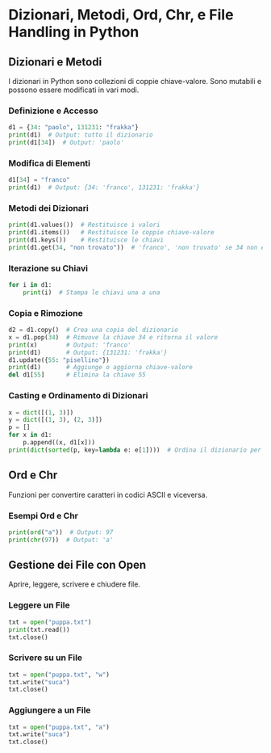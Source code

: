 
# Dizionari, Metodi, Ord, Chr, e File Handling in Python

## Dizionari e Metodi

I dizionari in Python sono collezioni di coppie chiave-valore. Sono mutabili e possono essere modificati in vari modi.

### Definizione e Accesso
```python
d1 = {34: "paolo", 131231: "frakka"}
print(d1)  # Output: tutto il dizionario
print(d1[34])  # Output: 'paolo'
```

### Modifica di Elementi
```python
d1[34] = "franco"
print(d1)  # Output: {34: 'franco', 131231: 'frakka'}
```

### Metodi dei Dizionari
```python
print(d1.values())  # Restituisce i valori
print(d1.items())   # Restituisce le coppie chiave-valore
print(d1.keys())    # Restituisce le chiavi
print(d1.get(34, "non trovato"))  # 'franco', 'non trovato' se 34 non esiste
```

### Iterazione su Chiavi
```python
for i in d1:
    print(i)  # Stampa le chiavi una a una
```

### Copia e Rimozione
```python
d2 = d1.copy()  # Crea una copia del dizionario
x = d1.pop(34)  # Rimuove la chiave 34 e ritorna il valore
print(x)        # Output: 'franco'
print(d1)       # Output: {131231: 'frakka'}
d1.update({55: "pisellino"})
print(d1)       # Aggiunge o aggiorna chiave-valore
del d1[55]      # Elimina la chiave 55
```

### Casting e Ordinamento di Dizionari
```python
x = dict([(1, 3)])
y = dict([(1, 3), (2, 3)])
p = []
for x in d1:
    p.append((x, d1[x]))
print(dict(sorted(p, key=lambda e: e[1])))  # Ordina il dizionario per valori
```

## Ord e Chr

Funzioni per convertire caratteri in codici ASCII e viceversa.

### Esempi Ord e Chr
```python
print(ord("a"))  # Output: 97
print(chr(97))  # Output: 'a'
```

## Gestione dei File con Open

Aprire, leggere, scrivere e chiudere file.

### Leggere un File
```python
txt = open("puppa.txt")
print(txt.read())
txt.close()
```

### Scrivere su un File
```python
txt = open("puppa.txt", "w")
txt.write("suca")
txt.close()
```

### Aggiungere a un File
```python
txt = open("puppa.txt", "a")
txt.write("suca")
txt.close()
```
